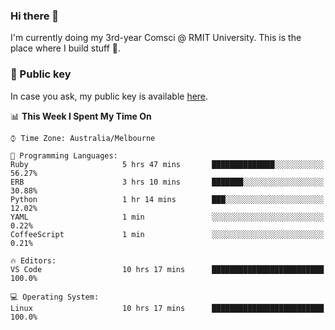 ### Hi there 👋

I'm currently doing my 3rd-year Comsci @ RMIT University. This is the place where I build stuff 👀. 

### 🔑 Public key

In case you ask, my public key is available [here](https://public.auspham.dev/).

<!--START_SECTION:waka-->
📊 **This Week I Spent My Time On** 

```text
⌚︎ Time Zone: Australia/Melbourne

💬 Programming Languages: 
Ruby                     5 hrs 47 mins       ██████████████░░░░░░░░░░░   56.27% 
ERB                      3 hrs 10 mins       ███████░░░░░░░░░░░░░░░░░░   30.88% 
Python                   1 hr 14 mins        ███░░░░░░░░░░░░░░░░░░░░░░   12.02% 
YAML                     1 min               ░░░░░░░░░░░░░░░░░░░░░░░░░   0.22% 
CoffeeScript             1 min               ░░░░░░░░░░░░░░░░░░░░░░░░░   0.21%

🔥 Editors: 
VS Code                  10 hrs 17 mins      █████████████████████████   100.0%

💻 Operating System: 
Linux                    10 hrs 17 mins      █████████████████████████   100.0%

```


<!--END_SECTION:waka-->

<!--
**rockmanvnx6/rockmanvnx6** is a ✨ _special_ ✨ repository because its `README.md` (this file) appears on your GitHub profile.

Here are some ideas to get you started:

- 🔭 I’m currently working on ...
- 🌱 I’m currently learning ...
- 👯 I’m looking to collaborate on ...
- 🤔 I’m looking for help with ...
- 💬 Ask me about ...
- 📫 How to reach me: ...
- 😄 Pronouns: ...
- ⚡ Fun fact: ...
-->
